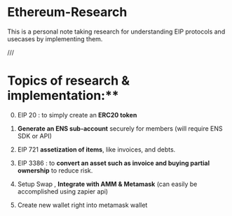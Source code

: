 # Ethereum-Research
This is a personal note taking research for understanding EIP protocols and usecases by implementing them.

///

# Topics of research & implementation:**


 0. EIP 20 : to simply create an **ERC20 token** 

 1. **Generate an ENS sub-account** securely for members  (will require ENS SDK or API)

 2. EIP 721 **assetization of items**, like invoices, and debts.

 3. EIP 3386 : to **convert an asset such as invoice and buying partial ownership** to reduce risk.

 4. Setup Swap , **Integrate with AMM & Metamask**   (can easily be accomplished using zapier api)
 
 5. Create new wallet right into metamask wallet 





